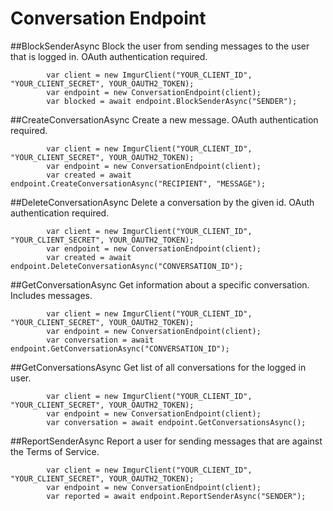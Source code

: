 # Conversation Endpoint

##BlockSenderAsync
Block the user from sending messages to the user that is logged in. OAuth authentication required.

            var client = new ImgurClient("YOUR_CLIENT_ID", "YOUR_CLIENT_SECRET", YOUR_OAUTH2_TOKEN);
            var endpoint = new ConversationEndpoint(client);
			var blocked = await endpoint.BlockSenderAsync("SENDER");
			
##CreateConversationAsync
Create a new message. OAuth authentication required.

            var client = new ImgurClient("YOUR_CLIENT_ID", "YOUR_CLIENT_SECRET", YOUR_OAUTH2_TOKEN);
            var endpoint = new ConversationEndpoint(client);
			var created = await endpoint.CreateConversationAsync("RECIPIENT", "MESSAGE");

##DeleteConversationAsync
Delete a conversation by the given id. OAuth authentication required.

            var client = new ImgurClient("YOUR_CLIENT_ID", "YOUR_CLIENT_SECRET", YOUR_OAUTH2_TOKEN);
            var endpoint = new ConversationEndpoint(client);
			var created = await endpoint.DeleteConversationAsync("CONVERSATION_ID");

##GetConversationAsync
Get information about a specific conversation. Includes messages.

            var client = new ImgurClient("YOUR_CLIENT_ID", "YOUR_CLIENT_SECRET", YOUR_OAUTH2_TOKEN);
            var endpoint = new ConversationEndpoint(client);
			var conversation = await endpoint.GetConversationAsync("CONVERSATION_ID");

##GetConversationsAsync
Get list of all conversations for the logged in user.

            var client = new ImgurClient("YOUR_CLIENT_ID", "YOUR_CLIENT_SECRET", YOUR_OAUTH2_TOKEN);
            var endpoint = new ConversationEndpoint(client);
			var conversation = await endpoint.GetConversationsAsync();

##ReportSenderAsync
Report a user for sending messages that are against the Terms of Service.

            var client = new ImgurClient("YOUR_CLIENT_ID", "YOUR_CLIENT_SECRET", YOUR_OAUTH2_TOKEN);
            var endpoint = new ConversationEndpoint(client);
			var reported = await endpoint.ReportSenderAsync("SENDER");
